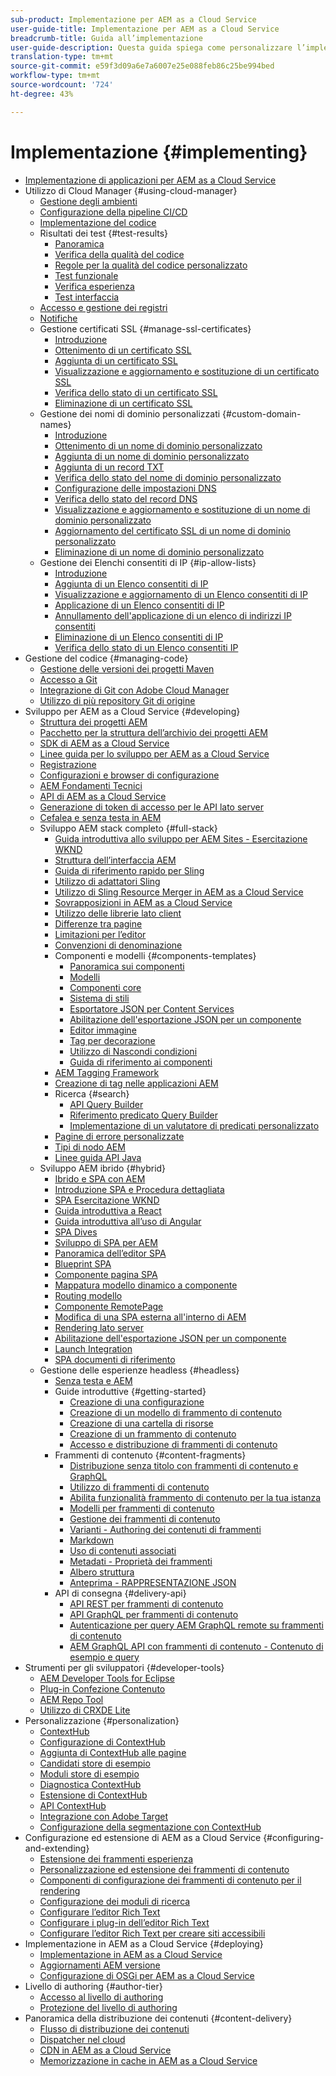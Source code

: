 ```yaml
---
sub-product: Implementazione per AEM as a Cloud Service
user-guide-title: Implementazione per AEM as a Cloud Service
breadcrumb-title: Guida all’implementazione
user-guide-description: Questa guida spiega come personalizzare l’implementazione di Experience Manager as a Cloud Service, e contiene argomenti utili per lo sviluppo e l’implementazione.
translation-type: tm+mt
source-git-commit: e59f3d09a6e7a6007e25e088feb86c25be994bed
workflow-type: tm+mt
source-wordcount: '724'
ht-degree: 43%

---
```



# Implementazione {#implementing}

+ [Implementazione di applicazioni per AEM as a Cloud Service](/help/implementing/home.md)
+ Utilizzo di Cloud Manager {#using-cloud-manager}
   + [Gestione degli ambienti](cloud-manager/manage-environments.md)
   + [Configurazione della pipeline CI/CD](cloud-manager/configure-pipeline.md)
   + [Implementazione del codice](cloud-manager/deploy-code.md)
   + Risultati dei test {#test-results}
      + [Panoramica](/help/implementing/cloud-manager/overview-test-results.md)
      + [Verifica della qualità del codice](/help/implementing/cloud-manager/code-quality-testing.md)
      + [Regole per la qualità del codice personalizzato](cloud-manager/custom-code-quality-rules.md)
      + [Test funzionale](/help/implementing/cloud-manager/functional-testing.md)
      + [Verifica esperienza](/help/implementing/cloud-manager/experience-audit-testing.md)
      + [Test interfaccia](/help/implementing/cloud-manager/ui-testing.md)
   + [Accesso e gestione dei registri](cloud-manager/manage-logs.md)
   + [Notifiche](cloud-manager/notifications.md)
   + Gestione certificati SSL {#manage-ssl-certificates}
      + [Introduzione](/help/implementing/cloud-manager/managing-ssl-certifications/introduction.md)
      + [Ottenimento di un certificato SSL](/help/implementing/cloud-manager/managing-ssl-certifications/get-ssl-certificate.md)
      + [Aggiunta di un certificato SSL](/help/implementing/cloud-manager/managing-ssl-certifications/add-ssl-certificate.md)
      + [Visualizzazione e aggiornamento e sostituzione di un certificato SSL](/help/implementing/cloud-manager/managing-ssl-certifications/view-update-replace-ssl-certificate.md)
      + [Verifica dello stato di un certificato SSL](/help/implementing/cloud-manager/managing-ssl-certifications/check-status-ssl-certificate.md)
      + [Eliminazione di un certificato SSL](/help/implementing/cloud-manager/managing-ssl-certifications/delete-ssl-certificate.md)
   + Gestione dei nomi di dominio personalizzati {#custom-domain-names}
      + [Introduzione](/help/implementing/cloud-manager/custom-domain-names/introduction.md)
      + [Ottenimento di un nome di dominio personalizzato](/help/implementing/cloud-manager/custom-domain-names/get-custom-domain-name.md)
      + [Aggiunta di un nome di dominio personalizzato](/help/implementing/cloud-manager/custom-domain-names/add-custom-domain-name.md)
      + [Aggiunta di un record TXT](/help/implementing/cloud-manager/custom-domain-names/add-text-record.md)
      + [Verifica dello stato del nome di dominio personalizzato](/help/implementing/cloud-manager/custom-domain-names/check-domain-name-status.md)
      + [Configurazione delle impostazioni DNS](/help/implementing/cloud-manager/custom-domain-names/configure-dns-settings.md)
      + [Verifica dello stato del record DNS](/help/implementing/cloud-manager/custom-domain-names/check-dns-record-status.md)
      + [Visualizzazione e aggiornamento e sostituzione di un nome di dominio personalizzato](/help/implementing/cloud-manager/custom-domain-names/view-update-replace-custom-domain-name.md)
      + [Aggiornamento del certificato SSL di un nome di dominio personalizzato](/help/implementing/cloud-manager/custom-domain-names/update-cdn-ssl-certificate.md)
      + [Eliminazione di un nome di dominio personalizzato](/help/implementing/cloud-manager/custom-domain-names/delete-custom-domain-name.md)
   + Gestione dei Elenchi consentiti di  IP {#ip-allow-lists}
      + [Introduzione](/help/implementing/cloud-manager/ip-allow-lists/introduction.md)
      + [Aggiunta di un Elenco consentiti di  IP](/help/implementing/cloud-manager/ip-allow-lists/add-ip-allow-lists.md)
      + [Visualizzazione e aggiornamento di un Elenco consentiti di  IP](/help/implementing/cloud-manager/ip-allow-lists/view-update-ip-allow-list.md)
      + [Applicazione di un Elenco consentiti di  IP](/help/implementing/cloud-manager/ip-allow-lists/apply-allow-list.md)
      + [Annullamento dell&#39;applicazione di un elenco di indirizzi IP consentiti](/help/implementing/cloud-manager/ip-allow-lists/unapply-ip-allow-list.md)
      + [Eliminazione di un Elenco consentiti di  IP](/help/implementing/cloud-manager/ip-allow-lists/delete-ip-allow-list.md)
      + [Verifica dello stato di un Elenco consentiti  IP](/help/implementing/cloud-manager/ip-allow-lists/check-ip-allow-list-status.md)
+ Gestione del codice {#managing-code}
   + [Gestione delle versioni dei progetti Maven](cloud-manager/project-version-handling.md)
   + [Accesso a Git](cloud-manager/accessing-git.md)
   + [Integrazione di Git con Adobe Cloud Manager](cloud-manager/integrating-with-git.md)
   + [Utilizzo di più repository Git di origine](/help/implementing/cloud-manager/working-with-multiple-source-git-repositories.md)
+ Sviluppo per AEM as a Cloud Service {#developing}
   + [Struttura dei progetti AEM](developing/introduction/aem-project-content-package-structure.md)
   + [Pacchetto per la struttura dell’archivio dei progetti AEM](developing/introduction/repository-structure-package.md)
   + [SDK di AEM as a Cloud Service](developing/introduction/aem-as-a-cloud-service-sdk.md)
   + [Linee guida per lo sviluppo per AEM as a Cloud Service](developing/introduction/development-guidelines.md)
   + [Registrazione](developing/introduction/logging.md)
   + [Configurazioni e browser di configurazione](developing/introduction/configurations.md)
   + [AEM Fondamenti Tecnici](/help/implementing/developing/introduction/aem-technologies.md)
   + [API di AEM as a Cloud Service](https://docs.adobe.com/content/help/it-IT/experience-manager-cloud-service/implementing/developing/ref/javadoc/index.html)
   + [Generazione di token di accesso per le API lato server](developing/introduction/generating-access-tokens-for-server-side-apis.md)
   + [Cefalea e senza testa in AEM](developing/headful-headless.md)
   + Sviluppo AEM stack completo {#full-stack}
      + [Guida introduttiva allo sviluppo per AEM Sites - Esercitazione WKND](developing/introduction/develop-wknd-tutorial.md)
      + [Struttura dell’interfaccia AEM](developing/introduction/ui-structure.md)
      + [Guida di riferimento rapido per Sling](developing/introduction/sling-cheatsheet.md)
      + [Utilizzo di adattatori Sling](developing/introduction/sling-adapters.md)
      + [Utilizzo di Sling Resource Merger in AEM as a Cloud Service](developing/introduction/sling-resource-merger.md)
      + [Sovrapposizioni in AEM as a Cloud Service](developing/introduction/overlays.md)
      + [Utilizzo delle librerie lato client](developing/introduction/clientlibs.md)
      + [Differenze tra pagine](/help/implementing/developing/introduction/page-diff.md)
      + [Limitazioni per l’editor](/help/implementing/developing/introduction/editor-limitations.md)
      + [Convenzioni di denominazione](/help/implementing/developing/introduction/naming-conventions.md)
      + Componenti e modelli {#components-templates}
         + [Panoramica sui componenti](developing/components/overview.md)
         + [Modelli](developing/components/templates.md)
         + [Componenti core](https://docs.adobe.com/content/help/it-IT/experience-manager-core-components/using/introduction.html)
         + [Sistema di stili](/help/sites-cloud/authoring/features/style-system.md)
         + [Esportatore JSON per Content Services](developing/components/json-exporter.md)
         + [Abilitazione dell&#39;esportazione JSON per un componente](developing/components/enabling-json-exporter.md)
         + [Editor immagine](developing/components/image-editor.md)
         + [Tag per decorazione](developing/components/decoration-tag.md)
         + [Utilizzo di Nascondi condizioni](developing/components/hide-conditions.md)
         + [Guida di riferimento ai componenti](developing/components/reference.md)
      + [AEM Tagging Framework](/help/implementing/developing/introduction/tagging-framework.md)
      + [Creazione di tag nelle applicazioni AEM](/help/implementing/developing/introduction/tagging-applications.md)
      + Ricerca {#search}
         + [API Query Builder](/help/implementing/developing/introduction/query-builder-api.md)
         + [Riferimento predicato Query Builder](/help/implementing/developing/introduction/query-builder-predicates.md)
         + [Implementazione di un valutatore di predicati personalizzato](/help/implementing/developing/introduction/query-builder-custom-predicate.md)
      + [Pagine di errore personalizzate](/help/implementing/developing/introduction/custom-error-page.md)
      + [Tipi di nodo AEM](/help/implementing/developing/introduction/node-types.md)
      + [Linee guida API Java](/help/implementing/developing/introduction/java-api-guidelines.md)
   + Sviluppo AEM ibrido {#hybrid}
      + [Ibrido e SPA con AEM](https://www.adobe.com/content/dam/www/us/en/marketing/experience-manager-sites/headless-content-management-system/pdfs/aem-hybrid-architecture-wp-1-18-19.pdf)
      + [Introduzione SPA e Procedura dettagliata](developing/hybrid/introduction.md)
      + [SPA Esercitazione WKND](developing/hybrid/wknd-tutorial.md)
      + [Guida introduttiva a React](developing/hybrid/getting-started-react.md)
      + [Guida introduttiva all’uso di Angular](developing/hybrid/getting-started-angular.md)
      + [SPA Dives](developing/hybrid/deep-dives.md)
      + [Sviluppo di SPA per AEM](developing/hybrid/developing.md)
      + [Panoramica dell’editor SPA](developing/hybrid/editor-overview.md)
      + [Blueprint SPA](developing/hybrid/blueprint.md)
      + [Componente pagina SPA](developing/hybrid/page-component.md)
      + [Mappatura modello dinamico a componente](developing/hybrid/model-to-component-mapping.md)
      + [Routing modello](developing/hybrid/routing.md)
      + [Componente RemotePage](developing/hybrid/remote-page.md)
      + [Modifica di una SPA esterna all&#39;interno di AEM](developing/hybrid/editing-external-spa.md)
      + [Rendering lato server](developing/hybrid/ssr.md)
      + [Abilitazione dell&#39;esportazione JSON per un componente](developing/components/enabling-json-exporter.md)
      + [Launch Integration](developing/hybrid/launch-integration.md)
      + [SPA documenti di riferimento](developing/hybrid/reference-materials.md)
   + Gestione delle esperienze headless {#headless}
      + [Senza testa e AEM](developing/headless/introduction.md)
      + Guide introduttive {#getting-started}
         + [Creazione di una configurazione](developing/headless/getting-started/create-configuration.md)
         + [Creazione di un modello di frammento di contenuto](developing/headless/getting-started/create-content-model.md)
         + [Creazione di una cartella di risorse](developing/headless/getting-started/create-assets-folder.md)
         + [Creazione di un frammento di contenuto](developing/headless/getting-started/create-content-fragment.md)
         + [Accesso e distribuzione di frammenti di contenuto](developing/headless/getting-started/create-api-request.md)
      + Frammenti di contenuto {#content-fragments}
         + [Distribuzione senza titolo con frammenti di contenuto e GraphQL](/help/assets/content-fragments/content-fragments-graphql.md)
         + [Utilizzo di frammenti di contenuto](/help/assets/content-fragments/content-fragments.md)
         + [Abilita funzionalità frammento di contenuto per la tua istanza](/help/assets/content-fragments/content-fragments-configuration-browser.md)
         + [Modelli per frammenti di contenuto](/help/assets/content-fragments/content-fragments-models.md)
         + [Gestione dei frammenti di contenuto](/help/assets/content-fragments/content-fragments-managing.md)
         + [Varianti - Authoring dei contenuti di frammenti](/help/assets/content-fragments/content-fragments-variations.md)
         + [Markdown](/help/assets/content-fragments/content-fragments-markdown.md)
         + [Uso di contenuti associati ](/help/assets/content-fragments/content-fragments-assoc-content.md)
         + [Metadati - Proprietà dei frammenti](/help/assets/content-fragments/content-fragments-metadata.md)
         + [Albero struttura](/help/assets/content-fragments/content-fragments-structure-tree.md)
         + [Anteprima - RAPPRESENTAZIONE JSON](/help/assets/content-fragments/content-fragments-json-preview.md)
      + API di consegna {#delivery-api}
         + [API REST per frammenti di contenuto](/help/assets/content-fragments/assets-api-content-fragments.md)
         + [API GraphQL per frammenti di contenuto](/help/assets/content-fragments/graphql-api-content-fragments.md)
         + [Autenticazione per query AEM GraphQL remote su frammenti di contenuto](/help/assets/content-fragments/graphql-authentication-content-fragments.md)
         + [AEM GraphQL API con frammenti di contenuto - Contenuto di esempio e query](/help/assets/content-fragments/content-fragments-graphql-samples.md)
+ Strumenti per gli sviluppatori {#developer-tools}
   + [AEM Developer Tools for Eclipse](/help/implementing/developing/tools/eclipse.md)
   + [Plug-in Confezione Contenuto](/help/implementing/developing/tools/maven-plugin.md)
   + [AEM Repo Tool](/help/implementing/developing/tools/repo-tool.md)
   + [Utilizzo di CRXDE Lite](/help/implementing/developing/tools/crxde.md)
+ Personalizzazione {#personalization}
   + [ContextHub](developing/personalization/contexthub.md)
   + [Configurazione di ContextHub](developing/personalization/configuring-contexthub.md)
   + [Aggiunta di ContextHub alle pagine](developing/personalization/adding-contexthub.md)
   + [Candidati store di esempio](developing/personalization/sample-stores.md)
   + [Moduli store di esempio](developing/personalization/sample-modules.md)
   + [Diagnostica ContextHub](developing/personalization/contexthub-diagnostics.md)
   + [Estensione di ContextHub](developing/personalization/extending-contexthub.md)
   + [API ContextHub](developing/personalization/contexthub-api.md)
   + [Integrazione con Adobe Target](/help/sites-cloud/integrating/adobe-target.md)
   + [Configurazione della segmentazione con ContextHub](/help/sites-cloud/authoring/personalization/contexthub-segmentation.md)
+ Configurazione ed estensione di AEM as a Cloud Service {#configuring-and-extending}
   + [Estensione dei frammenti esperienza](developing/extending/experience-fragments.md)
   + [Personalizzazione ed estensione dei frammenti di contenuto](developing/extending/content-fragments-customizing.md)
   + [Componenti di configurazione dei frammenti di contenuto per il rendering](developing/extending/content-fragments-configuring-components-rendering.md)
   + [Configurazione dei moduli di ricerca](developing/extending/search-forms.md)
   + [Configurare l’editor Rich Text](/help/implementing/developing/extending/rich-text-editor.md)
   + [Configurare i plug-in dell’editor Rich Text](/help/implementing/developing/extending/configure-rich-text-editor-plug-ins.md)
   + [Configurare l’editor Rich Text per creare siti accessibili](/help/implementing/developing/extending/rte-accessible-content.md)
+ Implementazione in AEM as a Cloud Service {#deploying}
   + [Implementazione in AEM as a Cloud Service](deploying/overview.md)
   + [Aggiornamenti AEM versione](deploying/aem-version-updates.md)
   + [Configurazione di OSGi per AEM as a Cloud Service](deploying/configuring-osgi.md)
+ Livello di authoring {#author-tier}
   + [Accesso al livello di authoring](/help/implementing/author-tier/accessing-the-author-tier.md)
   + [Protezione del livello di authoring](/help/implementing/author-tier/securing-the-author-tier.md)
+ Panoramica della distribuzione dei contenuti {#content-delivery}
   + [Flusso di distribuzione dei contenuti](dispatcher/overview.md)
   + [Dispatcher nel cloud](dispatcher/disp-overview.md)
   + [CDN in AEM as a Cloud Service](dispatcher/cdn.md)
   + [Memorizzazione in cache in AEM as a Cloud Service](dispatcher/caching.md)